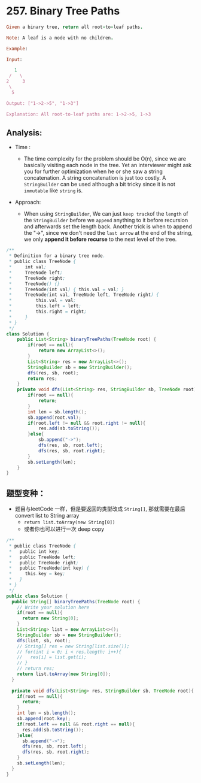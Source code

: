 # 257. Binary Tree Paths

```ruby
Given a binary tree, return all root-to-leaf paths.

Note: A leaf is a node with no children.

Example:

Input:

   1
 /   \
2     3
 \
  5

Output: ["1->2->5", "1->3"]

Explanation: All root-to-leaf paths are: 1->2->5, 1->3
```


## Analysis:

- Time :
  - The time complexity for the problem should be O(n), since we are basically visiting each 
    node in the tree. Yet an interviewer might ask you for further optimization when he or she 
    saw a string concatenation. A string concatenation is just too costly. A `StringBuilder` 
    can be used although a bit tricky since it is not `immutable` like `string` is.

- Approach:
  - When using `StringBuilder`, We can just `keep track`of the `length` of the `StringBuilder` 
    before we `append` anything to it before recursion and afterwards set the length back. 
    Another trick is when to append the "->", since we don't need the `last arrow` 
    at the end of the string, we only **append it before recurse** to the next level of 
    the tree.



```java
/**
 * Definition for a binary tree node.
 * public class TreeNode {
 *     int val;
 *     TreeNode left;
 *     TreeNode right;
 *     TreeNode() {}
 *     TreeNode(int val) { this.val = val; }
 *     TreeNode(int val, TreeNode left, TreeNode right) {
 *         this.val = val;
 *         this.left = left;
 *         this.right = right;
 *     }
 * }
 */
class Solution {
    public List<String> binaryTreePaths(TreeNode root) {
        if(root == null){
            return new ArrayList<>();
        }
        List<String> res = new ArrayList<>();
        StringBuilder sb = new StringBuilder();
        dfs(res, sb, root);
        return res;
    }
    private void dfs(List<String> res, StringBuilder sb, TreeNode root){
        if(root == null){
            return;
        }
        int len = sb.length();
        sb.append(root.val);
        if(root.left != null && root.right != null){
            res.add(sb.toString());
        }else{
            sb.append("->");
            dfs(res, sb, root.left);
            dfs(res, sb, root.right);
        }
        sb.setLength(len);
    }
}
```






## 题型变种：

- 题目与leetCode 一样，但是要返回的类型改成 `String[]`, 那就需要在最后convert list to String array
  - `return list.toArray(new String[0])`
  - 或者你也可以进行一次 deep copy


```java
/**
 * public class TreeNode {
 *   public int key;
 *   public TreeNode left;
 *   public TreeNode right;
 *   public TreeNode(int key) {
 *     this.key = key;
 *   }
 * }
 */
public class Solution {
  public String[] binaryTreePaths(TreeNode root) {
    // Write your solution here
    if(root == null){
      return new String[0];
    }
    List<String> list = new ArrayList<>();
    StringBuilder sb = new StringBuilder();
    dfs(list, sb, root);
    // String[] res = new String[list.size()];
    // for(int i = 0; i < res.length; i++){
    //   res[i] = list.get(i);
    // }
    // return res;   
    return list.toArray(new String[0]);
  }
  
  private void dfs(List<String> res, StringBuilder sb, TreeNode root){
    if(root == null){
      return;
    }
    int len = sb.length();
    sb.append(root.key);
    if(root.left == null && root.right == null){
      res.add(sb.toString());
    }else{
      sb.append("->");
      dfs(res, sb, root.left);
      dfs(res, sb, root.right);
    }
    sb.setLength(len);
  }
}

```